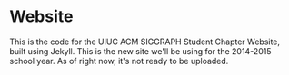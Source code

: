Website
=======

This is the code for the UIUC ACM SIGGRAPH Student Chapter Website, built using Jekyll. This is the new site we'll be using for the 2014-2015 school year. As of right now, it's not ready to be uploaded.
